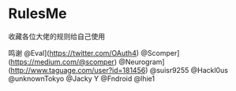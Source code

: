 # RulesMe
收藏各位大佬的规则给自己使用



鸣谢
@Eval](https://twitter.com/OAuth4)
@Scomper](https://medium.com/@scomper)
@Neurogram](http://www.taguage.com/user?id=181456)
@suisr9255
@Hackl0us
@unknownTokyo
@Jacky Y
@Fndroid
@lhie1
